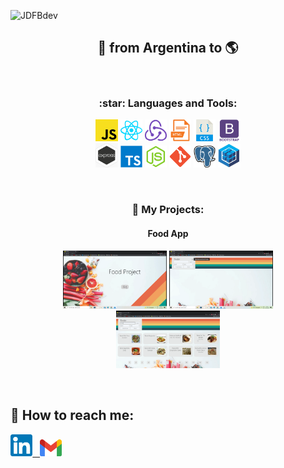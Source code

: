 
  ![JDFBdev](https://github.com/JDFBdev/JDFBdev/blob/main/Front%20animation.gif)


<h2 align="center">
🚀 from Argentina to 🌎
</h2>

&nbsp;


<h3 align="center">
:star: Languages and Tools:
</h3>


<p align="center">
  <code><img width="7%" src="https://github.com/JDFBdev/JDFBdev/blob/main/icons/javaScript.png"></code>
  <code><img width="7%" src="https://github.com/JDFBdev/JDFBdev/blob/main/icons/react.png"></code>
  <code><img width="7%" src="https://github.com/JDFBdev/JDFBdev/blob/main/icons/redux.png"></code>
  <code><img width="7%" src="https://github.com/JDFBdev/JDFBdev/blob/main/icons/html.png"></code>
  <code><img width="7%" src="https://github.com/JDFBdev/JDFBdev/blob/main/icons/css.png"></code>
  <code><img width="7%" src="https://github.com/JDFBdev/JDFBdev/blob/main/icons/boostrap.png"></code>
  <br />
  <code><img width="7%" src="https://github.com/JDFBdev/JDFBdev/blob/main/icons/express.png"></code>
  <code><img width="7%" src="https://github.com/JDFBdev/JDFBdev/blob/main/icons/typescript.png"></code>
  <code><img width="7%" src="https://github.com/JDFBdev/JDFBdev/blob/main/icons/node.png"></code>
  <code><img width="7%" src="https://github.com/JDFBdev/JDFBdev/blob/main/icons/git.png"></code>
  <code><img width="7%" src="https://github.com/JDFBdev/JDFBdev/blob/main/icons/postgresql.png"></code>
  <code><img width="7%" src="https://github.com/JDFBdev/JDFBdev/blob/main/icons/sequelize.jpg"></code>
  <br />  
</p>

&nbsp;

<h3 align="center">
📌 My Projects:
</h3>

<h4 align="center">Food App</h4>
<p align="center">
  <a><img width="33%" src="https://github.com/JDFBdev/JDFBdev/blob/main/Food%20App/landing.png"></a>
  <a><img width="33%" src="https://github.com/JDFBdev/JDFBdev/blob/main/Food%20App/front.png"></a>
  <a><img width="33%" src="https://github.com/JDFBdev/JDFBdev/blob/main/Food%20App/cards.png"></a>
</p>


&nbsp;

## :paperclip: How to reach me:
<span >
<a href="https://www.linkedin.com/in/JDFBdev" ><img width="7%" src="https://github.com/JDFBdev/JDFBdev/blob/main/icons/linkedin.png"> &nbsp;
<a href="mailto:JDFBdeveloper@gmail.com" ><img width="7%" src="https://github.com/JDFBdev/JDFBdev/blob/main/icons/gmail.png">
</span>

